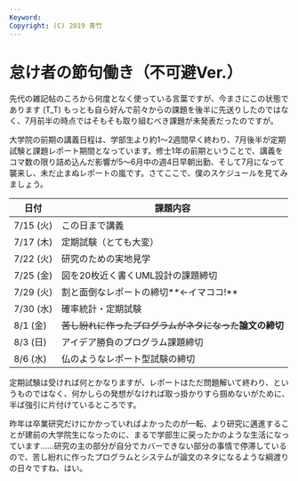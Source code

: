 ```yaml
---
Keyword: 
Copyright: (C) 2019 青竹
---
```


# 怠け者の節句働き（不可避Ver.）

先代の雑記帖のころから何度となく使っている言葉ですが、今まさにこの状態であります (T_T)
もっとも自ら好んで前々からの課題を後半に先送りしたのではなく、7月前半の時点ではそもそも取り組むべき課題が未発表だったのですが。

大学院の前期の講義日程は、学部生より約1～2週間早く終わり、7月後半が定期試験と課題レポート期間となっています。修士1年の前期ということで、講義をコマ数の限り詰め込んだ影響が5～6月中の週4日早朝出勤、そして7月になって襲来し、未だ止まぬレポートの嵐です。さてここで、僕のスケジュールを見てみましょう。

| 日付 | 課題内容 |
| --- | --- |
| 7/15 (火) | この日まで講義 |
| 7/17 (木) | 定期試験（とても大変） |
| 7/22 (火) | 研究のための実地見学 |
| 7/25 (金) | 図を20枚近く書くUML設計の課題締切 |
| 7/29 (火) | 割と面倒なレポートの締切**←イマココ!** |
| 7/30 (水) | 確率統計・定期試験 |
| 8/1 (金) | ~~苦し紛れに作ったプログラムがネタになった~~**論文の締切** |
| 8/3 (日) | アイデア勝負のプログラム課題締切 |
| 8/6 (水) | 仏のようなレポート型試験の締切 |

定期試験は受ければ何とかなりますが、レポートはただ問題解いて終わり、というものではなく、何かしらの発想がなければ取っ掛かりすら掴めないがために、半ば強引に片付けているところです。

昨年は卒業研究だけにかかっていればよかったのが一転、より研究に邁進することが建前の大学院生になったのに、まるで学部生に戻ったかのような生活になっています……研究の主の部分が自分でカバーできない部分の事情で停滞しているので、苦し紛れに作ったプログラムとシステムが論文のネタになるような綱渡りの日々ですね、はい。

